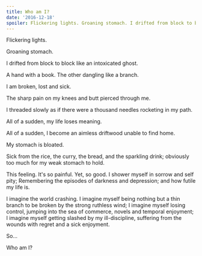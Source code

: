 ```yaml
---
title: Who am I?
date: '2016-12-18'
spoiler: Flickering lights. Groaning stomach. I drifted from block to block like an intoxicated ghost...
---
```


Flickering lights.

Groaning stomach.

I drifted from block to block like an intoxicated ghost.

A hand with a book. The other dangling like a branch.

I am broken, lost and sick. 

The sharp pain on my knees and butt pierced through me.

I threaded slowly as if there were a thousand needles rocketing in my path.

All of a sudden, my life loses meaning.

All of a sudden, I become an aimless driftwood unable to find home.

My stomach is bloated.

Sick from the rice, the curry, the bread, and the sparkling drink; obviously too much for my weak stomach to hold.

This feeling. It's so painful. Yet, so good. I shower myself in sorrow and self pity; Remembering the episodes of darkness and depression; and how futile my life is.

I imagine the world crashing. I imagine myself being nothing but a thin branch to be broken by the strong ruthless wind; I imagine myself losing control, jumping into the sea of commerce, novels and temporal enjoyment; I imagine myself getting slashed by my ill-discipline, suffering from the wounds with regret and a sick enjoyment.

So...

Who am I?